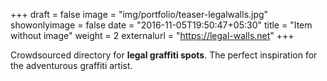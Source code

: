 +++
draft = false
image = "img/portfolio/teaser-legalwalls.jpg"
showonlyimage = false
date = "2016-11-05T19:50:47+05:30"
title = "Item without image"
weight = 2
externalurl = "https://legal-walls.net"
+++

Crowdsourced directory for **legal graffiti spots**. The perfect inspiration for the adventurous graffiti artist.  
<!--more-->

